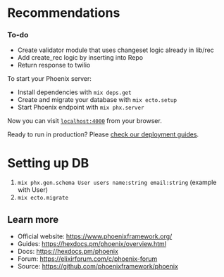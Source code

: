# Recommendations

### To-do

- Create validator module that uses changeset logic already in lib/rec
- Add create_rec logic by inserting into Repo
- Return response to twilio

To start your Phoenix server:

- Install dependencies with `mix deps.get`
- Create and migrate your database with `mix ecto.setup`
- Start Phoenix endpoint with `mix phx.server`

Now you can visit [`localhost:4000`](http://localhost:4000) from your browser.

Ready to run in production? Please [check our deployment guides](https://hexdocs.pm/phoenix/deployment.html).

# Setting up DB

1. `mix phx.gen.schema User users name:string email:string` (example with User)
2. `mix ecto.migrate`

## Learn more

- Official website: https://www.phoenixframework.org/
- Guides: https://hexdocs.pm/phoenix/overview.html
- Docs: https://hexdocs.pm/phoenix
- Forum: https://elixirforum.com/c/phoenix-forum
- Source: https://github.com/phoenixframework/phoenix
